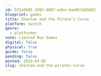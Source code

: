 ```yaml
---
id: 531a5b85-1993-4807-adba-6aa851b69d82
blueprint: games
title: Shantae and the Pirate's Curse
platform: switch
genre:
  - platformer
note: Limited Run Games
digital: false
physical: true
guide: false
pending: false
posted: 2019-03-05
slug: shantae-and-the-pirates-curse
---
```

